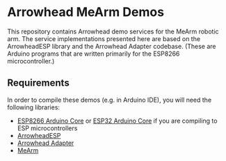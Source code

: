 # Arrowhead MeArm Demos

This repository contains Arrowhead demo services for the MeArm robotic arm. The service implementations presented here are based on the ArrowheadESP library and the Arrowhead Adapter codebase. (These are Arduino programs that are written primarily for the ESP8266 microcontroller.)

## Requirements

In order to compile these demos (e.g. in Arduino IDE), you will need the following libraries:

* [ESP8266 Arduino Core](https://github.com/esp8266/Arduino) or [ESP32 Arduino Core](https://github.com/espressif/arduino-esp32) if you are compiling to ESP microcontrollers
* [ArrowheadESP](https://github.com/arrowhead-f/ArrowheadESP)
* [Arrowhead Adapter](https://github.com/bazileos/adapter-quick-demo-dev)
* [MeArm](https://github.com/yorkhackspace/meArm)
